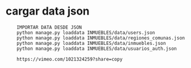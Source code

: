# cargar data json

        IMPORTAR DATA DESDE JSON
        python manage.py loaddata INMUEBLES/data/users.json
        python manage.py loaddata INMUEBLES/data/regiones_comunas.json
        python manage.py loaddata INMUEBLES/data/inmuebles.json
        python manage.py loaddata INMUEBLES/data/usuarios_auth.json

        https://vimeo.com/1021324259?share=copy
